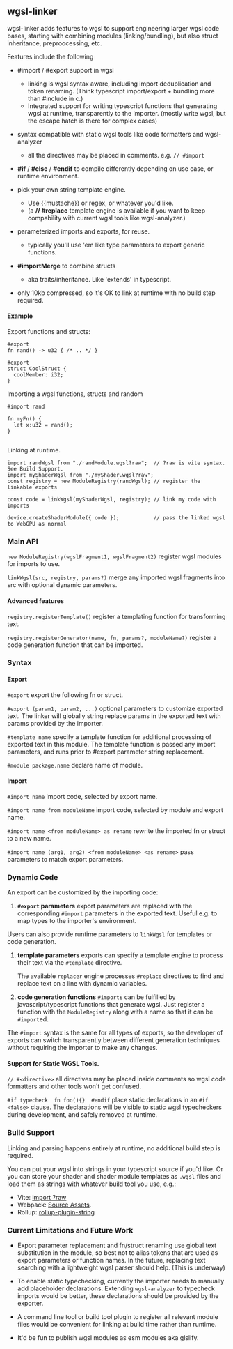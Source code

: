 ## wgsl-linker

wgsl-linker adds features to wgsl to support engineering larger wgsl code bases, 
starting with combining modules (linking/bundling), but also struct inheritance, preproocessing, etc.

Features include the following

- #import / #export support in wgsl 
  * linking is wgsl syntax aware, including import deduplication and token renaming. 
  (Think typescript import/export + bundling more than #include in c.)
  * Integrated support for writing typescript functions that generating wgsl at runtime, 
  transparently to the importer. 
  (mostly write wgsl, but the escape hatch is there for complex cases)
  
- syntax compatible with static wgsl tools like code formatters and wgsl-analyzer
  * all the directives may be placed in comments. e.g. ```// #import```

- **#if** / **#else** / **#endif** to compile differently depending on use case, or runtime environment.

- pick your own string template engine. 
  * Use {{mustache}} or regex, or whatever you'd like.
  * (a **// #replace** template engine is available if you want to keep 
  compability with current wgsl tools like wgsl-analyzer.)

- parameterized imports and exports, for reuse.
  * typically you'll use 'em like type parameters to export generic functions.
  
- **#importMerge** to combine structs 
  * aka traits/inheritance. Like 'extends' in typescript.

- only 10kb compressed, so it's OK to link at runtime with no build step required.

#### Example

Export functions and structs:

```
#export
fn rand() -> u32 { /* .. */ }

#export 
struct CoolStruct {
  coolMember: i32;
}

```

Importing a wgsl functions, structs and random

```
#import rand

fn myFn() {
  let x:u32 = rand();
}


```


Linking at runtime. 
```
import randWgsl from "./randModule.wgsl?raw";  // ?raw is vite syntax. See Build Support.
import myShaderWgsl from "./myShader.wgsl?raw";
const registry = new ModuleRegistry(randWgsl); // register the linkable exports

const code = linkWgsl(myShaderWgsl, registry); // link my code with imports

device.createShaderModule({ code });           // pass the linked wgsl to WebGPU as normal
```

### Main API

`new ModuleRegistry(wgslFragment1, wgslFragment2)` register wgsl modules for imports to use.

`linkWgsl(src, registry, params?)` merge any imported wgsl fragments into src with optional dynamic parameters.

#### Advanced features
`registry.registerTemplate()` register a templating function for transforming text.

`registry.registerGenerator(name, fn, params?, moduleName?)` register a code generation function
that can be imported.

### Syntax

#### Export

`#export` export the following fn or struct.

`#export (param1, param2, ...)` optional parameters to customize exported text.
The linker will globally string replace params in the exported text
with params provided by the importer.

`#template name` specify a template function for additional processing
of exported text in this module.
The template function is passed any import parameters,
and runs prior to #export parameter string replacement.

`#module package.name` declare name of module.

#### Import

`#import name` import code, selected by export name.

`#import name from moduleName` import code, selected by module and export name.

`#import name <from moduleName> as rename` rewrite the imported fn or struct to a new name.

`#import name (arg1, arg2) <from moduleName> <as rename>` pass parameters to
match export parameters.

### Dynamic Code
An export can be customized by the importing code:
1. **`#export` parameters** export parameters are replaced with the corresponding `#import` parameters in the exported text. Useful e.g. to map types to the importer's environment.

Users can also provide runtime parameters to `linkWgsl` for templates or code generation.
1. **template parameters** exports can specify a template engine to process their text 
via the `#template` directive. 

    The available `replacer` engine processes `#replace` directives to find and replace text on a line with dynamic variables.
1. **code generation functions** `#import`s can be fulfilled by javascript/typescript 
functions that generate wgsl.
Just register a function with the `ModuleRegistry` along with a name so that it can be `#import`ed.

The `#import` syntax is the same for all types of exports, 
so the developer of exports can switch transparently between different generation techniques
without requiring the importer to make any changes.

#### Support for Static WGSL Tools.

`// #<directive>` all directives may be placed inside comments
so wgsl code formatters and other tools won't get confused.

`#if typecheck 
fn foo(){} 
#endif` place static declarations in an `#if <false>` clause. The declarations will be visible to static wgsl typecheckers during development, and safely removed at runtime.

### Build Support

Linking and parsing happens entirely at runtime, no additional build step is required.

You can put your wgsl into strings in your typescript source if you'd like.
Or you can store your shader and shader module templates as `.wgsl` files and load
them as strings with whatever build tool you use, e.g.:

- Vite: [import ?raw](https://vitejs.dev/guide/assets#importing-asset-as-string)
- Webpack: [Source Assets](https://webpack.js.org/guides/asset-modules/).
- Rollup: [rollup-plugin-string](https://github.com/TrySound/rollup-plugin-string)

### Current Limitations and Future Work

- Export parameter replacement and fn/struct renaming use global text substitution
  in the module, so best not to alias tokens that are used as export parameters 
  or function names. In the future, replacing text searching with a lightweight 
  wgsl parser should help. (This is underway)

- To enable static typechecking,
  currently the importer needs to manually add placeholder declarations.
  Extending `wgsl-analyzer` to typecheck imports would be better, these declarations
  should be provided by the exporter.

- A command line tool or build tool plugin to register all relevant module files would 
  be convenient for linking at build time rather than runtime.

- It'd be fun to publish wgsl modules as esm modules aka glslify.
